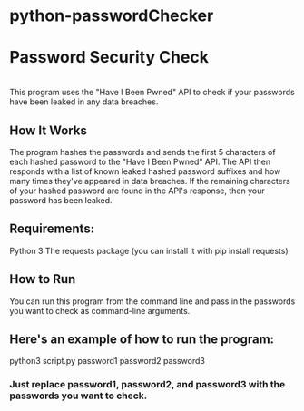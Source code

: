 # python-passwordChecker

<h1>Password Security Check</h1>
<br>
This program uses the "Have I Been Pwned" API to check if your passwords have been leaked in any data breaches.

<h2>How It Works</h2>
The program hashes the passwords and sends the first 5 characters of each hashed password to the "Have I Been Pwned" API. The API then responds with a list of known leaked hashed password suffixes and how many times they've appeared in data breaches. If the remaining characters of your hashed password are found in the API's response, then your password has been leaked.

<h2>Requirements:</h2>
Python 3
The requests package (you can install it with pip install requests)

<h2>How to Run</h2>
You can run this program from the command line and pass in the passwords you want to check as command-line arguments. 

<h2>Here's an example of how to run the program:</h2>
python3 script.py password1 password2 password3

<h3>Just replace password1, password2, and password3 with the passwords you want to check.</h3>
